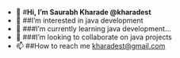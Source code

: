 - 👋 #**Hi, I’m Saurabh Kharade @kharadest** 
- 👀 ##I’m interested in java development 
- 🌱 ###I’m currently learning java development...
- 💞️ ###I’m looking to collaborate on java projects
- 📫 ##How to reach me kharadest@gmail.com

<!---
kharadest/kharadest is a ✨ special ✨ repository because its `README.md` (this file) appears on your GitHub profile.
You can click the Preview link to take a look at your changes.
--->

